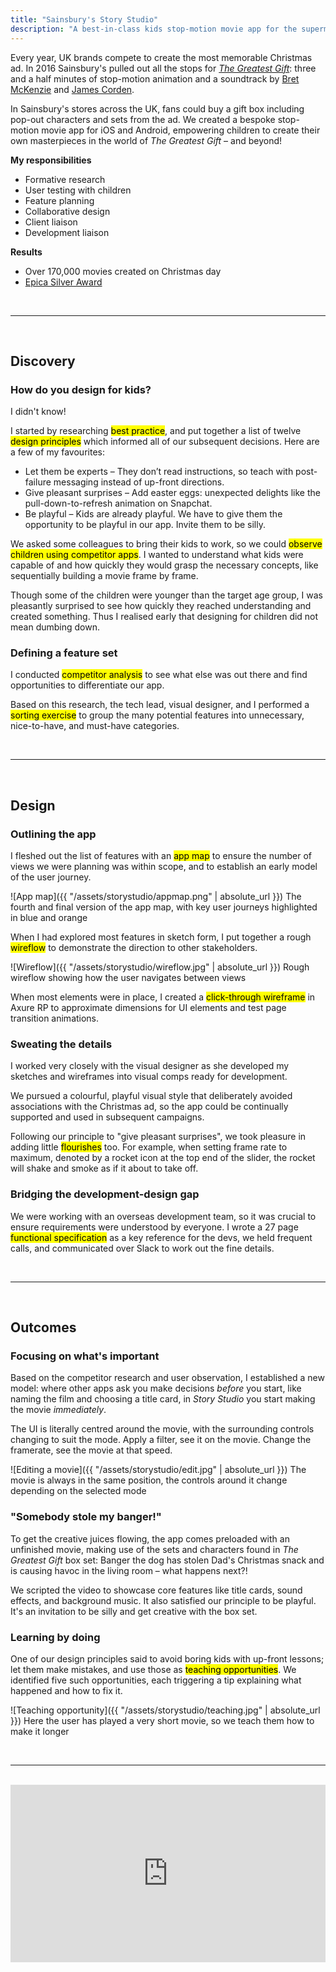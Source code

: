 ```yaml
---
title: "Sainsbury's Story Studio"
description: "A best-in-class kids stop-motion movie app for the supermarket's annual Christmas campaign"
---
```


Every year, UK brands compete to create the most memorable Christmas ad. In 2016 Sainsbury's pulled out all the stops for [*The Greatest Gift*](https://www.youtube.com/watch?v=bq5SGSCZe4E): three and a half minutes of stop-motion animation and a soundtrack by [Bret McKenzie](https://en.wikipedia.org/wiki/Bret_McKenzie) and [James Corden](https://en.wikipedia.org/wiki/James_Corden).

In Sainsbury's stores across the UK, fans could buy a gift box including  pop-out characters and sets from the ad. We created a bespoke stop-motion movie app for iOS and Android, empowering children to create their own masterpieces in the world of *The Greatest Gift* – and beyond!

**My responsibilities**
- Formative research
- User testing with children
- Feature planning
- Collaborative design
- Client liaison
- Development liaison

**Results**
- Over 170,000 movies created on Christmas day
- [Epica Silver Award](http://winners.epica-awards.com/2017/winner/68-01579-DIG/analogfolk/story-studio)

<br/>

----

<br/>

## Discovery

### How do you design for kids?

I didn't know!

I started by researching <mark>best practice</mark>, and put together a list of twelve <mark>design principles</mark> which informed all of our subsequent decisions. Here are a few of my favourites:

- Let them be experts – They don’t read instructions, so teach with post-failure messaging instead of up-front directions.
- Give pleasant surprises – Add easter eggs: unexpected delights like the pull-down-to-refresh animation on Snapchat.
- Be playful – Kids are already playful. We have to give them the opportunity to be playful in our app. Invite them to be silly.

We asked some colleagues to bring their kids to work, so we could <mark>observe children using competitor apps</mark>. I wanted to understand what kids were capable of and how quickly they would grasp the necessary concepts, like sequentially building a movie frame by frame.

Though some of the children were younger than the target age group, I was pleasantly surprised to see how quickly they reached understanding and created something. Thus I realised early that designing for children did not mean dumbing down.

### Defining a feature set

I conducted <mark>competitor analysis</mark> to see what else was out there and find opportunities to differentiate our app.

Based on this research, the tech lead, visual designer, and I performed a <mark>sorting exercise</mark> to group the many potential features into unnecessary, nice-to-have, and must-have categories.

<br/>

----

<br/>

## Design


### Outlining the app

I fleshed out the list of features with an <mark>app map</mark> to ensure the number of views we were planning was within scope, and to establish an early model of the user journey.

![App map]({{ "/assets/storystudio/appmap.png" | absolute_url }})
<span class="post-meta">The fourth and final version of the app map, with key user journeys highlighted in blue and orange</span>

When I had explored most features in sketch form, I put together a rough <mark>wireflow</mark> to demonstrate the direction to other stakeholders.

![Wireflow]({{ "/assets/storystudio/wireflow.jpg" | absolute_url }})
<span class="post-meta">Rough wireflow showing how the user navigates between views</span>

When most elements were in place, I created a <mark>click-through wireframe</mark> in Axure RP to approximate dimensions for UI elements and test page transition animations.

### Sweating the details

I worked very closely with the visual designer as she developed my sketches and wireframes into visual comps ready for development.

We pursued a colourful, playful visual style that deliberately avoided associations with the Christmas ad, so the app could be continually supported and used in subsequent campaigns.

Following our principle to "give pleasant surprises", we took pleasure in adding little <mark>flourishes</mark> too. For example, when setting frame rate to maximum, denoted by a rocket icon at the top end of the slider, the rocket will shake and smoke as if it about to take off.

### Bridging the development-design gap

We were working with an overseas development team, so it was crucial to ensure requirements were understood by everyone. I wrote a 27 page <mark>functional specification</mark> as a key reference for the devs, we held frequent calls, and communicated over Slack to work out the fine details.

<br/>

-----

<br/>

## Outcomes

### Focusing on what's important

Based on the competitor research and user observation, I established a new model: where other apps ask you make decisions *before* you start, like naming the film and choosing a title card, in *Story Studio* you start making the movie *immediately*.

The UI is literally centred around the movie, with the surrounding controls changing to suit the mode. Apply a filter, see it on the movie. Change the framerate, see the movie at that speed.

![Editing a movie]({{ "/assets/storystudio/edit.jpg" | absolute_url }})
<span class="post-meta">The movie is always in the same position, the controls around it change depending on the selected mode</span>

### "Somebody stole my banger!"

To get the creative juices flowing, the app comes preloaded with an unfinished movie, making use of the sets and characters found in *The Greatest Gift* box set: Banger the dog has stolen Dad's Christmas snack and is causing havoc in the living room – what happens next?!

We scripted the video to showcase core features like title cards, sound effects, and background music. It also satisfied our principle to be playful. It's an invitation to be silly and get creative with the box set.

### Learning by doing

One of our design principles said to avoid boring kids with up-front lessons; let them make mistakes, and use those as <mark>teaching opportunities</mark>. We identified five such opportunities, each triggering a tip explaining what happened and how to fix it.

![Teaching opportunity]({{ "/assets/storystudio/teaching.jpg" | absolute_url }})
<span class="post-meta">Here the user has played a very short movie, so we teach them how to make it longer</span>

<br/>

-----

<br/>

<style>.embed-container { position: relative; padding-bottom: 56.25%; height: 0; overflow: hidden; max-width: 100%; } .embed-container iframe, .embed-container object, .embed-container embed { position: absolute; top: 0; left: 0; width: 100%; height: 100%; }</style><div class='embed-container'><iframe src='https://player.vimeo.com/video/213709553' frameborder='0' webkitAllowFullScreen mozallowfullscreen allowFullScreen></iframe></div>


